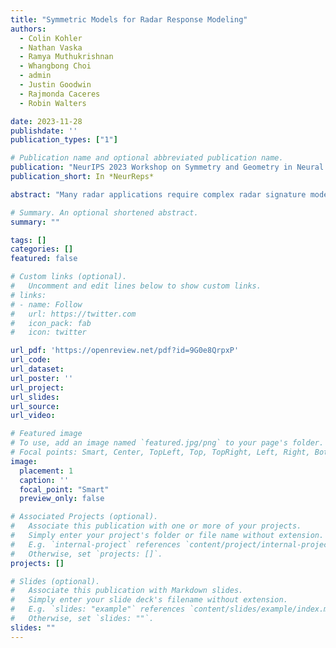 ```yaml
---
title: "Symmetric Models for Radar Response Modeling"
authors: 
  - Colin Kohler
  - Nathan Vaska
  - Ramya Muthukrishnan
  - Whangbong Choi
  - admin
  - Justin Goodwin
  - Rajmonda Caceres
  - Robin Walters

date: 2023-11-28
publishdate: ''
publication_types: ["1"]

# Publication name and optional abbreviated publication name.
publication: "NeurIPS 2023 Workshop on Symmetry and Geometry in Neural Representations"
publication_short: In *NeurReps*

abstract: "Many radar applications require complex radar signature models that incorporate characteristics of an object's shape and dynamics as well as sensing effects. Even though high-fidelity, first-principles radar simulators are available, they tend to be resource-intensive and do not easily support the requirements of agile and large-scale AI development and evaluation frameworks. Deep learning represents an attractive alternative to these numerical methods, but can have large data requirements and limited generalization ability. In this work, we present the Radar Equivariant Model (REM), the firstSO(3)-equivaraint model for predicting radar responses from object meshes. By constraining our model to the symmetries inherent to radar sensing, REM is able to achieve a high level reconstruction of signals generated by a first-principles radar model and shows improved performance and sample efficiency over other encoder-decoder models."

# Summary. An optional shortened abstract.
summary: ""

tags: []
categories: []
featured: false

# Custom links (optional).
#   Uncomment and edit lines below to show custom links.
# links:
# - name: Follow
#   url: https://twitter.com
#   icon_pack: fab
#   icon: twitter

url_pdf: 'https://openreview.net/pdf?id=9G0e8QrpxP'
url_code: 
url_dataset:
url_poster: ''
url_project:
url_slides:
url_source:
url_video: 

# Featured image
# To use, add an image named `featured.jpg/png` to your page's folder. 
# Focal points: Smart, Center, TopLeft, Top, TopRight, Left, Right, BottomLeft, Bottom, BottomRight.
image:
  placement: 1
  caption: ''
  focal_point: "Smart"
  preview_only: false

# Associated Projects (optional).
#   Associate this publication with one or more of your projects.
#   Simply enter your project's folder or file name without extension.
#   E.g. `internal-project` references `content/project/internal-project/index.md`.
#   Otherwise, set `projects: []`.
projects: []

# Slides (optional).
#   Associate this publication with Markdown slides.
#   Simply enter your slide deck's filename without extension.
#   E.g. `slides: "example"` references `content/slides/example/index.md`.
#   Otherwise, set `slides: ""`.
slides: ""
---
```

